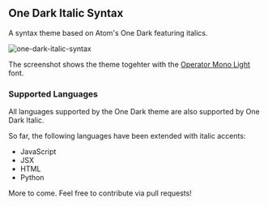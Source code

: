 ## One Dark Italic Syntax
A syntax theme based on Atom's One Dark featuring italics.

![one-dark-italic-syntax](https://github.com/TimoSta/one-dark-italic-syntax/raw/master/screenshots/jsx.png)

The screenshot shows the theme togehter with the [Operator Mono Light](http://www.typography.com/fonts/operator/styles/operatormono) font.

### Supported Languages

All languages supported by the One Dark theme are also supported by One Dark Italic.

So far, the following languages have been extended with italic accents:

- JavaScript
- JSX
- HTML
- Python

More to come. Feel free to contribute via pull requests!
